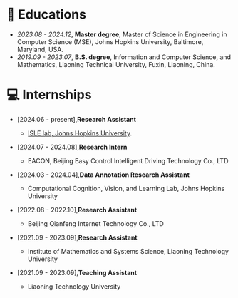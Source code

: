 
# 📖 Educations
- *2023.08 - 2024.12*, **Master degree**, Master of Science in Engineering in Computer Science (MSE), Johns Hopkins University, Baltimore, Maryland, USA.
- *2019.09 - 2023.07*, **B.S. degree**, Information and Computer Science, and Mathematics, Liaoning Technical University, Fuxin, Liaoning, China.

# 💻 Internships
- [2024.06 - present],**Research Assistant**
  - [ISLE lab, Johns Hopkins University](https://www.jhu.edu/).
  

- [2024.07 - 2024.08],**Research Intern**
  - EACON, Beijing Easy Control Intelligent Driving Technology Co., LTD

 
- [2024.03 - 2024.04],**Data Annotation Research Assistant**
  - Computational Cognition, Vision, and Learning Lab, Johns Hopkins University
 
  
- [2022.08 - 2022.10],**Research Assistant**
  - Beijing Qianfeng Internet Technology Co., LTD

 
- [2021.09 - 2023.09],**Research Assistant**
  - Institute of Mathematics and Systems Science, Liaoning Technology University
 

- [2021.09 - 2023.09],**Teaching Assistant**
  - Liaoning Technology University
 
